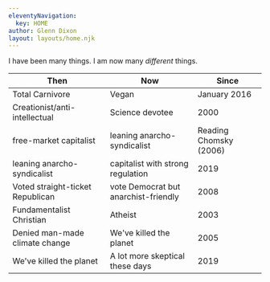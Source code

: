 ```yaml
---
eleventyNavigation:
  key: HOME
author: Glenn Dixon
layout: layouts/home.njk
---
```

I have been many things. I am now many _different_ things.

| Then                             | Now                                  | Since                  |
| -------------------------------- | ------------------------------------ | ---------------------- |
| Total Carnivore                  | Vegan                                | January 2016           |
| Creationist/anti-intellectual    | Science devotee                      | 2000                   |
| free-market capitalist           | leaning anarcho-syndicalist          | Reading Chomsky (2006) |
| leaning anarcho-syndicalist      | capitalist with strong regulation    | 2019                   |
| Voted straight-ticket Republican | vote Democrat but anarchist-friendly | 2008                   |
| Fundamentalist Christian         | Atheist                              | 2003                   |
| Denied man-made climate change   | We've killed the planet              | 2005                   |
| We've killed the planet          | A lot more skeptical these days      | 2019                   |
